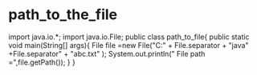 # path_to_the_file
import java.io.*;
import java.io.File;
public class path_to_file{
public static void main(String[] args){
File file =new File("C:" + File.separator + "java" +File.separator" + "abc.txt" );
System.out.println(" File path =",file.getPath());
}
}
